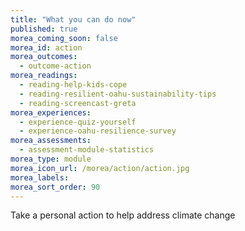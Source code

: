 ```yaml
---
title: "What you can do now"
published: true
morea_coming_soon: false
morea_id: action
morea_outcomes:
  - outcome-action
morea_readings:
  - reading-help-kids-cope
  - reading-resilient-oahu-sustainability-tips
  - reading-screencast-greta
morea_experiences:
  - experience-quiz-yourself
  - experience-oahu-resilience-survey
morea_assessments:
  - assessment-module-statistics
morea_type: module
morea_icon_url: /morea/action/action.jpg
morea_labels:
morea_sort_order: 90
---
```


Take a personal action to help address climate change
